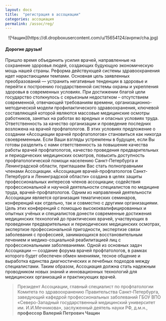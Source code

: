```yaml
---
layout: docs
title:  "регистрация в ассоциации"
categories: ассоциация
permalink: /assoc/reg/
---
```


<center>![Чащин](https://dl.dropboxusercontent.com/u/15654124/avpnw/cha.jpg)</center>

#### Дорогие друзья!

Пришло время объединить усилия врачей, направленные на сохранение здоровья людей,  создающих будующую экономическую мощь нашей страны. Реформа действующей системы здравоохранения идет нарастающими темпами. Основная цель заявленных преобразований — устранить негативные тенденции в здоровье и перейти к построению государственной системы охраны и укрепления здоровья в современных условиях. При достижении благой цели государство столкнулось с серьезным недостатком – отсутствием современной, отвечающей требованиям времени, организационно-методической модели профилактического здравоохранения, ключевой составляющей которой являются массовые медицинские осмотры работников, занятых на работах во вредных и опасных условиях труда. Ответственность за качество организации и проведение последних возложена на врачей профпатологов. В этих условиях предложение о создании «Ассоциации врачей профпатологов» становиться как никогда своевременным. 
Если Ваши взгляды устремлены в будущее, если Вы готовы разделить с нами ответственность за повышение качества работы врачей профпатологов, качество проведения предварительных и периодических медицинских осмотров, повысить доступность профпатологической помощи населению Санкт-Петербурга и Ленинградской области, приглашаем Вас стать полноправными членами Ассоциации.
«Ассоциация врачей-профпатологов Санкт-Петербурга и Ленинградской области» создана в целях защиты профессиональных интересов членов ассоциации; содействия профессиональной и научной деятельности специалистов по медицине труда, врачей-профпатологов.
Одним из направлений деятельности Ассоциации является организация тематических семинаров, конференций как отдельно, так и совместно с другими организациями. Цель этих конференций с помощью высококвалифицированных и опытных учёных и специалистов донести современные достижения медицинских технологий до практических врачей, участвующих в проведении предварительных и периодических медицинских осмотрах, экспертизе профессиональной пригодности, экспертизе связи заболевания с профессией, занимающихся восстановительным лечением и медико-социальной реабилитацией лиц с профессиональными заболеваниями.
Одной из основных задач Ассоциации — создание форума врачей профпатологов, в рамках которого будет обеспечен обмен мнениями, тесное общение и выработка единства диагностических и лечебных подходов между специалистами.
Таким образом, Ассоциация должна стать надежным проводником новых знаний и инновационных технологий для медицинских организаций и практикующих врачей.
 

> Президент Ассоциации,
главный специалист по профпатологии Комитета по здравоохранению
Правительства Санкт-Петербурга,
заведующий кафедрой профессиональных заболеваний
ГБОУ ВПО «Северо-Западный государственный медицинский университет им. И.И.Мечникова»,
заслуженный деятель науки РФ, д.м.н., **профессор Валерий Петрович Чащин**
